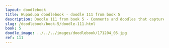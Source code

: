 ```yaml
---
layout: doodlebook
title: Wupadupa doodlebook - doodle 111 from book 5
description: Doodle 111 from book 5 - Comments and doodles that capture the essence of this event  
slug: /doodlebook/book-5/doodle-111.html
book: 5
doodle_image: ../../../images/doodlebook/171204_05.jpg
ref: 111
---	  
```

																																																																							